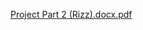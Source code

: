 [Project Part 2 (Rizz).docx.pdf](https://github.com/Pianizx/WebTech-FinalProjectReport/files/10420293/Project.Part.2.Rizz.docx.pdf)

